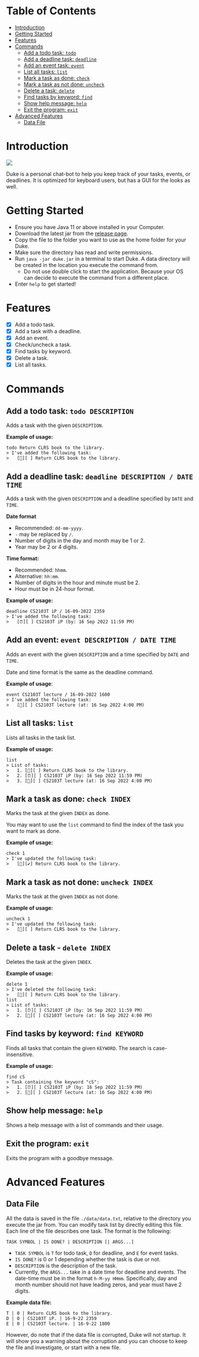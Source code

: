 # Table of Contents
- [Introduction](#introduction)
- [Getting Started](#getting_started)
- [Features](#features)
- [Commands](#commands)
  - [Add a todo task: `todo`](#todo)
  - [Add a deadline task: `deadline`](#deadline)
  - [Add an event task: `event`](#event)
  - [List all tasks: `list`](#list)
  - [Mark a task as done: `check`](#check)
  - [Mark a task as not done: `uncheck`](#uncheck)
  - [Delete a task: `delete`](#delete)
  - [Find tasks by keyword: `find`](#find)
  - [Show help message: `help`](#help) 
  - [Exit the program: `exit`](#exit)
- [Advanced Features](#advanced_features)
  - [Data File](#data_file)
  
# Introduction <a name="introduction"></a>
![](Ui.png)

Duke is a personal chat-bot to help you keep track of your tasks, events, or deadlines.
It is optimized for keyboard users, but has a GUI for the looks as well.

# Getting Started <a name="getting_started"></a>
- Ensure you have Java 11 or above installed in your Computer.
- Download the latest jar from the [release page](https://github.com/RezwanArefin01/ip/releases/).
- Copy the file to the folder you want to use as the home folder for your Duke.
- Make sure the directory has read and write permissions.
- Run `java -jar duke.jar` in a terminal to start Duke. A data directory will be created in the location you execute the command from.
  - Do not use double click to start the application. Because your OS can decide to execute the command from a different place.
- Enter `help` to get started!

# Features <a name="features"></a>
- [x] Add a todo task.
- [x] Add a task with a deadline.
- [x] Add an event.
- [x] Check/uncheck a task.
- [x] Find tasks by keyword.
- [x] Delete a task.
- [x] List all tasks.

# Commands <a name="commands"></a>

## Add a todo task: `todo DESCRIPTION` <a name="todo"></a>
Adds a task with the given `DESCRIPTION`.

**Example of usage:**
```
todo Return CLRS book to the library.
> I've added the following task:
>   [📝][ ] Return CLRS book to the library.
```

## Add a deadline task: `deadline DESCRIPTION / DATE TIME` <a name="deadline"></a>
Adds a task with the given `DESCRIPTION` and a deadline specified by `DATE` and `TIME`.

**Date format**
- Recommended: `dd-mm-yyyy`.
- `-` may be replaced by `/`.
- Number of digits in the day and month may be 1 or 2.
- Year may be 2 or 4 digits.

**Time format:**
- Recommended: `hhmm`.
- Alternative: `hh:mm`.
- Number of digits in the hour and minute must be 2.
- Hour must be in 24-hour format.

**Example of usage:**
```
deadline CS2103T iP / 16-09-2022 2359
> I've added the following task:
>   [⏰][ ] CS2103T iP (by: 16 Sep 2022 11:59 PM)
```

## Add an event: `event DESCRIPTION / DATE TIME` <a name="event"></a>
Adds an event with the given `DESCRIPTION` and a time specified by `DATE` and `TIME`.

Date and time format is the same as the deadline command.

**Example of usage**:
```
event CS2103T lecture / 16-09-2022 1600
> I've added the following task:
>   [📅][ ] CS2103T lecture (at: 16 Sep 2022 4:00 PM)
```

## List all tasks: `list` <a name="list"></a>
Lists all tasks in the task list.

**Example of usage:**
```
list
> List of tasks:
>   1. [📝][ ] Return CLRS book to the library.
>   2. [⏰][ ] CS2103T iP (by: 16 Sep 2022 11:59 PM)
>   3. [📅][ ] CS2103T lecture (at: 16 Sep 2022 4:00 PM)
```

## Mark a task as done: `check INDEX` <a name="check"></a>
Marks the task at the given `INDEX` as done.

You may want to use the `list` command to find the index of the task you want to mark as done.

**Example of usage:**
```
check 1
> I've updated the following task:
>   [📝][✔] Return CLRS book to the library.
```

## Mark a task as not done: `uncheck INDEX` <a name="uncheck"></a>
Marks the task at the given `INDEX` as not done.

**Example of usage:**
```
uncheck 1
> I've updated the following task:
>   [📝][ ] Return CLRS book to the library.
```

## Delete a task - `delete INDEX` <a name="delete"></a>
Deletes the task at the given `INDEX`.

**Example of usage:**
```
delete 1
> I've deleted the following task:
>   [📝][ ] Return CLRS book to the library.
list
> List of tasks:
>   1. [⏰][ ] CS2103T iP (by: 16 Sep 2022 11:59 PM)
>   2. [📅][ ] CS2103T lecture (at: 16 Sep 2022 4:00 PM)
```

## Find tasks by keyword: `find KEYWORD` <a name="find"></a>
Finds all tasks that contain the given `KEYWORD`.
The search is case-insensitive.

**Example of usage:**
```
find cS
> Task containing the keyword "cS":
>   1. [⏰][ ] CS2103T iP (by: 16 Sep 2022 11:59 PM)
>   2. [📅][ ] CS2103T lecture (at: 16 Sep 2022 4:00 PM)
```

## Show help message: `help` <a name="help"></a>
Shows a help message with a list of commands and their usage.

## Exit the program: `exit` <a name="exit"></a>
Exits the program with a goodbye message.

# Advanced Features <a name="advanced_features"></a>
## Data File <a name="data_file"></a>
All the data is saved in the file `./data/data.txt`, relative to the directory you execute the jar from. 
You can modify task list by directly editing this file. Each line of the file describes one task. 
The format is the following:
```
TASK SYMBOL | IS DONE? | DESCRIPTION [| ARGS...]
```
- `TASK SYMBOL` is `T` for todo task, `D` for deadline, and `E` for event tasks.
- `IS DONE?` is 0 or 1 depending whether the task is due or not.
- `DESCRIPTION` is the description of the task.
- Currently, the `ARGS...` take in a date time for deadline and events. The date-time must be in the
format `h-M-yy HHmm`. Specifically, day and month number should not have leading zeros, and year must have
2 digits.

**Example data file:**
```
T | 0 | Return CLRS book to the library.
D | 0 | CS2103T iP. | 16-9-22 2359
E | 0 | CS2103T lecture. | 16-9-22 1800
```

However, do note that if the data file is corrupted, Duke will not startup. It will show you a warning
about the corruption and you can choose to keep the file and investigate, or start with a new file.

